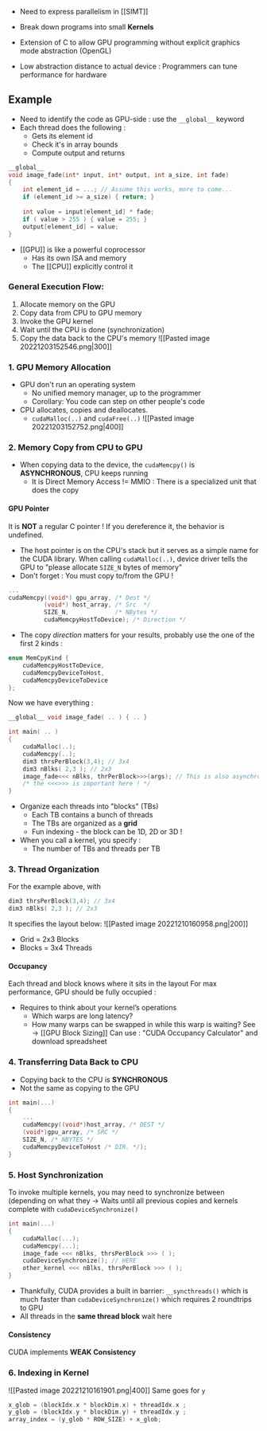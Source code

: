 - Need to express parallelism in [[SIMT]]
- Break down programs into small **Kernels**

- Extension of C to allow GPU programming without explicit graphics mode abstraction (OpenGL)
- Low abstraction distance to actual device : Programmers can tune performance for hardware

## Example
- Need to identify the code as GPU-side : use the `__global__` keyword
- Each thread does the following :
	- Gets its element id
	- Check it's in array bounds
	- Compute output and returns

```c
__global__
void image_fade(int* input, int* output, int a_size, int fade) 
{
	int element_id = ...; // Assume this works, more to come...
	if (element_id >= a_size) { return; }
	
	int value = input[element_id] * fade;
	if ( value > 255 ) { value = 255; }
	output[element_id] = value;
} 
```
- [[GPU]] is like a powerful coprocessor
	- Has its own ISA and memory
	- The [[CPU]] explicitly control it

### General Execution Flow:
1. Allocate memory on the GPU
2. Copy data from CPU to GPU memory
3. Invoke the GPU kernel
4. Wait until the CPU is done (synchronization)
5. Copy the data back to the CPU's memory
![[Pasted image 20221203152546.png|300]]

### 1. GPU Memory Allocation
- GPU don't run an operating system
	- No unified memory manager, up to the programmer
	- Corollary: You code can step on other people's code
- CPU allocates, copies and deallocates.
	- `cudaMalloc(..)` and `cudaFree(..)`
![[Pasted image 20221203152752.png|400]]

### 2. Memory Copy from CPU to GPU
- When copying data to the device, the `cudaMemcpy()` is **ASYNCHRONOUS**, CPU keeps running
	- It is Direct Memory Access != MMIO : There is a specialized unit that does the copy
#### GPU Pointer
It is **NOT** a regular C pointer ! If you dereference it, the behavior is undefined. 
- The host pointer is on the CPU's stack but it serves as a simple name for the CUDA library. When calling `cudaMalloc(..)`, device driver tells the GPU to "please allocate `SIZE_N` bytes of memory"
- Don't forget : You must copy to/from the GPU !
```c
...
cudaMemcpy((void*) gpu_array, /* Dest */
		  (void*) host_array, /* Src  */
		  SIZE_N,             /* NBytes */
		  cudaMemcpyHostToDevice); /* Direction */
```
- The copy *direction* matters for your results, probably use the one of the first 2 kinds :
```c
enum MemCpyKind {
	cudaMemcpyHostToDevice,
	cudaMemcpyDeviceToHost,
	cudaMemcpyDeviceToDevice
};
```

Now we have everything :
```c
__global__ void image_fade( .. ) { .. }

int main( .. )
{
	cudaMalloc(..);
	cudaMemcpy(..);
	dim3 thrsPerBlock(3,4); // 3x4
	dim3 nBlks( 2,3 ); // 2x3
	image_fade<<< nBlks, thrPerBlock>>>(args); // This is also asynchronous
	/* the <<<>>> is important here ! */
}
```
- Organize each threads into "blocks" (TBs)
	- Each TB contains a bunch of threads
	- The TBs are organized as a **grid**
	- Fun indexing - the block can be 1D, 2D or 3D !
- When you call a kernel, you specify :
	- The number of TBs and threads per TB

### 3. Thread Organization
For the example above, with 
```c
dim3 thrsPerBlock(3,4); // 3x4
dim3 nBlks( 2,3 ); // 2x3
```
It specifies the layout below: 
![[Pasted image 20221210160958.png|200]]
- Grid = 2x3 Blocks
- Blocks = 3x4 Threads

#### Occupancy
Each thread and block knows where it sits in the layout
For max performance, GPU should be fully occupied :
- Requires to think about your kernel’s operations
	- Which warps are long latency?
	- How many warps can be swapped in while this warp is waiting?
See -> [[GPU Block Sizing]]
Can use : "CUDA Occupancy Calculator" and download spreadsheet

### 4. Transferring Data Back to CPU
- Copying back to the CPU is **SYNCHRONOUS**
- Not the same as copying to the GPU
```c
int main(...)
{
	...
	cudaMemcpy((void*)host_array, /* DEST */
	(void*)gpu_array, /* SRC */
	SIZE_N, /* NBYTES */
	cudaMemcpyDeviceToHost /* DIR. */);
}
```

### 5. Host Synchronization
To invoke multiple kernels, you may need to synchronize between
(depending on what they
-> Waits until all previous copies and kernels complete with `cudaDeviceSynchronize()`
```c
int main(...)
{
	cudaMalloc(...);
	cudaMemcpy(...);
	image_fade <<< nBlks, thrsPerBlock >>> ( );
	cudaDeviceSynchronize(); // HERE
	other_kernel <<< nBlks, thrsPerBlock >>> ( );
}
```
- Thankfully, CUDA provides a built in barrier: `__syncthreads()` which is much faster than `cudaDeviceSynchronize()` which requires 2 roundtrips to GPU
- All threads in the **same thread block** wait here

#### Consistency
CUDA implements **WEAK Consistency**

### 6. Indexing in Kernel
![[Pasted image 20221210161901.png|400]]
Same goes for `y`

```c
x_glob = (blockIdx.x * blockDim.x) + threadIdx.x ;
y_glob = (blockIdx.y * blockDim.y) + threadIdx.y ;
array_index = (y_glob * ROW_SIZE) + x_glob;
```

